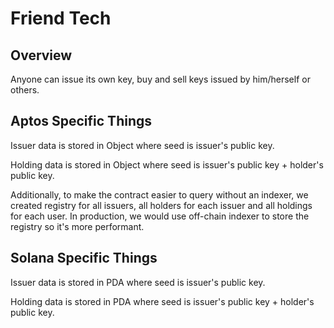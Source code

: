 # Friend Tech

## Overview

Anyone can issue its own key, buy and sell keys issued by him/herself or others.

## Aptos Specific Things

Issuer data is stored in Object where seed is issuer's public key.

Holding data is stored in Object where seed is issuer's public key + holder's public key.

Additionally, to make the contract easier to query without an indexer, we created registry for all issuers, all holders for each issuer and all holdings for each user.
In production, we would use off-chain indexer to store the registry so it's more performant.

## Solana Specific Things

Issuer data is stored in PDA where seed is issuer's public key.

Holding data is stored in PDA where seed is issuer's public key + holder's public key.

